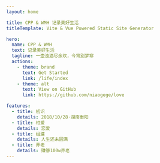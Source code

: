 ```yaml
---
layout: home

title: CPP & WMH 记录美好生活
titleTemplate: Vite & Vue Powered Static Site Generator

hero:
  name: CPP & WMH
  text: 记录美好生活
  tagline: 一壶浊酒尽余欢，今宵别梦寒
  actions:
    - theme: brand
      text: Get Started
      link: /life/index
    - theme: alt
      text: View on GitHub
      link: https://github.com/niaogege/love

features:
  - title: 初识
    details: 2018/10/28·湖南衡阳
  - title: 相爱
    details: 恋爱
  - title: 组建
    details: 人生还未圆满
  - title: 养老
    details: 赚够100w养老
---
```

